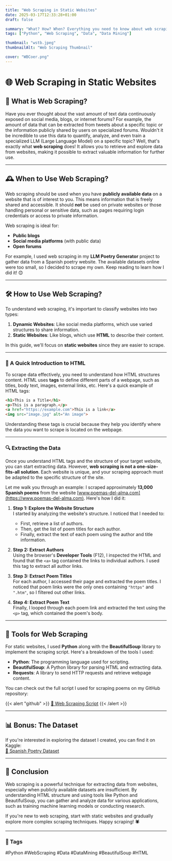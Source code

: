 ```yaml
---
title: "Web Scraping in Static Websites"
date: 2025-03-17T12:33:28+01:00
draft: false

summary: "What? How? When? Everything you need to know about web scraping (HTML-based)"
tags: ["Python", "Web Scraping", "Data", "Data Mining"]

thumbnail: "wstb.jpeg"
thumbnailAlt: "Web Scraping Thumbnail"

cover: "WBCoer.png"
---
```


# 🌐 Web Scraping in Static Websites

## 🤔 What is Web Scraping?

Have you ever thought about the vast amount of text data continuously exposed on social media, blogs, or internet forums? For example, the amount of data that can be extracted from tweets about a specific topic or the information publicly shared by users on specialized forums. Wouldn't it be incredible to use this data to quantify, analyze, and even train a specialized LLM (Large Language Model) on a specific topic? Well, that's exactly what **web scraping** does! It allows you to retrieve and explore data from websites, making it possible to extract valuable information for further use.

---

## 🕰️ When to Use Web Scraping?

Web scraping should be used when you have **publicly available data** on a website that is of interest to you. This means information that is freely shared and accessible. It should **not** be used on private websites or those handling personal or sensitive data, such as pages requiring login credentials or access to private information. 

Web scraping is ideal for:
- **Public blogs**
- **Social media platforms** (with public data)
- **Open forums**

For example, I used web scraping in my **LLM Poetry Generator** project to gather data from a Spanish poetry website. The available datasets online were too small, so I decided to scrape my own. Keep reading to learn how I did it! 😊

---

## 🛠️ How to Use Web Scraping?

To understand web scraping, it's important to classify websites into two types:
1. **Dynamic Websites**: Like social media platforms, which use varied structures to share information.
2. **Static Websites**: Like blogs, which use **HTML** to describe their content.

In this guide, we'll focus on **static websites** since they are easier to scrape.

---

### 📄 A Quick Introduction to HTML

To scrape data effectively, you need to understand how HTML structures content. HTML uses **tags** to define different parts of a webpage, such as titles, body text, images, external links, etc. Here's a quick example of HTML tags:

```html
<h1>This is a Title</h1>
<p>This is a paragraph.</p>
<a href="https://example.com">This is a link</a>
<img src="image.jpg" alt="An image">
```

Understanding these tags is crucial because they help you identify where the data you want to scrape is located on the webpage.

---

### 🔍 Extracting the Data

Once you understand HTML tags and the structure of your target website, you can start extracting data. However, **web scraping is not a one-size-fits-all solution**. Each website is unique, and your scraping approach must be adapted to the specific structure of the site.

Let me walk you through an example: I scraped approximately **13,000 Spanish poems** from the website [www.poemas-del-alma.com](https://www.poemas-del-alma.com). Here's how I did it:

1. **Step 1: Explore the Website Structure**  
   I started by analyzing the website's structure. I noticed that I needed to:
   - First, retrieve a list of authors.
   - Then, get the list of poem titles for each author.
   - Finally, extract the text of each poem using the author and title information.

2. **Step 2: Extract Authors**  
   Using the browser's **Developer Tools** (F12), I inspected the HTML and found that the `<a>` tag contained the links to individual authors. I used this tag to extract all author links.

3. **Step 3: Extract Poem Titles**  
   For each author, I accessed their page and extracted the poem titles. I noticed that poem links were the only ones containing `"https"` and `".htm"`, so I filtered out other links.

4. **Step 4: Extract Poem Text**  
   Finally, I looped through each poem link and extracted the text using the `<p>` tag, which contained the poem's body.

---

## 🧰 Tools for Web Scraping

For static websites, I used **Python** along with the **BeautifulSoup** library to implement the scraping script. Here's a breakdown of the tools I used:

- **Python**: The programming language used for scripting.
- **BeautifulSoup**: A Python library for parsing HTML and extracting data.
- **Requests**: A library to send HTTP requests and retrieve webpage content.

You can check out the full script I used for scraping poems on my GitHub repository:  

{{< alert "github" >}}
[🔗 Web Scraping Script](https://github.com/jgarnicaa/GenAI_Poetry/blob/main/src/web%20scraping/ES_Poetry_PDA.py)
{{< /alert >}}


---

## 📊 Bonus: The Dataset

If you're interested in exploring the dataset I created, you can find it on Kaggle:  
[🔗 Spanish Poetry Dataset](https://www.kaggle.com/datasets/jgarnicaaza/spanish-poetry-dataset-dataset-poemas-en-espaol/data)

---

## 🚀 Conclusion

Web scraping is a powerful technique for extracting data from websites, especially when publicly available datasets are insufficient. By understanding HTML structure and using tools like Python and BeautifulSoup, you can gather and analyze data for various applications, such as training machine learning models or conducting research.

If you're new to web scraping, start with static websites and gradually explore more complex scraping techniques. Happy scraping! 🕷️

---

### 📌 Tags
#Python #WebScraping #Data #DataMining #BeautifulSoup #HTML


